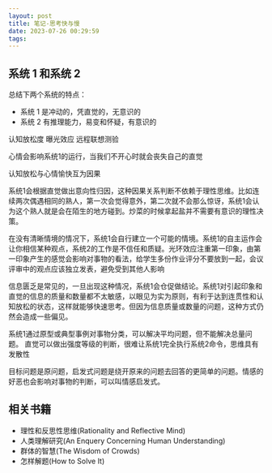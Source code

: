 ```yaml
---
layout: post
title: 笔记-思考快与慢
date: 2023-07-26 00:29:59
tags:
---
```



## 系统 1 和系统 2

总结下两个系统的特点：
- 系统 1 是冲动的，凭直觉的，无意识的
- 系统 2 有推理能力，易变和怀疑，有意识的


认知放松度
曝光效应
远程联想测验

心情会影响系统1的运行，当我们不开心时就会丧失自己的直觉

认知放松与心情愉快互为因果

系统1会根据直觉做出意向性归因，这种因果关系判断不依赖于理性思维。比如连续两次偶遇相同的熟人，第一次会觉得意外，第二次就不会那么惊讶，系统1会认为这个熟人就是会在陌生的地方碰到。炒菜的时候拿起盐并不需要有意识的理性决策。

在没有清晰情境的情况下，系统1会自行建立一个可能的情境。系统1的自主运作会让你相信某种观点，系统2的工作是不信任和质疑。光环效应注重第一印象，由第一印象产生的感觉会影响对事物的看法，给学生多份作业评分不要放到一起，会议评审中的观点应该独立发表，避免受到其他人影响

信息匮乏是常见的，一旦出现这种情况，系统1会仓促做结论。系统1对引起印象和直觉的信息的质量和数量都不太敏感，以眼见为实为原则，有利于达到连贯性和认知放松的状态，这样就能够快速思考。但因为信息质量或数量的问题，这种方式仍然会造成一些偏见。


系统1通过原型或典型事例对事物分类，可以解决平均问题，但不能解决总量问题。
直觉可以做出强度等级的判断，很难让系统1完全执行系统2命令，思维具有发散性

目标问题是原问题，启发式问题是绕开原来的问题去回答的更简单的问题。情感的好恶也会影响对事物的判断，可以叫情感启发式。



## 相关书籍
- 理性和反思性思维(Rationality and Reflective Mind)
- 人类理解研究(An Enquery Concerning Human Understanding)
- 群体的智慧(The Wisdom of Crowds)
- 怎样解题(How to Solve It)
